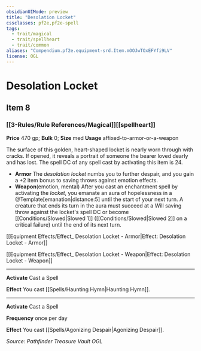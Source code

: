 ```yaml
---
obsidianUIMode: preview
title: "Desolation Locket"
cssclasses: pf2e,pf2e-spell
tags:
  - trait/magical
  - trait/spellheart
  - trait/common
aliases: "Compendium.pf2e.equipment-srd.Item.mOOJwTOxEFYfi9LV"
license: OGL
---
```

# Desolation Locket
## Item 8
### [[3-Rules/Rule References/Magical]][[spellheart]]


**Price** 470 gp; 
**Bulk** 0; **Size** med
**Usage** affixed-to-armor-or-a-weapon

The surface of this golden, heart-shaped locket is nearly worn through with cracks. If opened, it reveals a portrait of someone the bearer loved dearly and has lost. The spell DC of any spell cast by activating this item is 24.

*   **Armor** The _desolation locket_ numbs you to further despair, and you gain a +2 item bonus to saving throws against emotion effects.
*   **Weapon**(emotion, mental) After you cast an enchantment spell by activating the _locket_, you emanate an aura of hopelessness in a @Template\[emanation|distance:5\] until the start of your next turn. A creature that ends its turn in the aura must succeed at a Will saving throw against the locket's spell DC or become [[Conditions/Slowed|Slowed 1]] ([[Conditions/Slowed|Slowed 2]] on a critical failure) until the end of its next turn.

[[Equipment Effects/Effect_ Desolation Locket - Armor|Effect: Desolation Locket - Armor]]

[[Equipment Effects/Effect_ Desolation Locket - Weapon|Effect: Desolation Locket - Weapon]]

* * *

**Activate** Cast a Spell

**Effect** You cast [[Spells/Haunting Hymn|Haunting Hymn]].

* * *

**Activate** Cast a Spell

**Frequency** once per day

**Effect** You cast [[Spells/Agonizing Despair|Agonizing Despair]].

*Source: Pathfinder Treasure Vault*
*OGL*